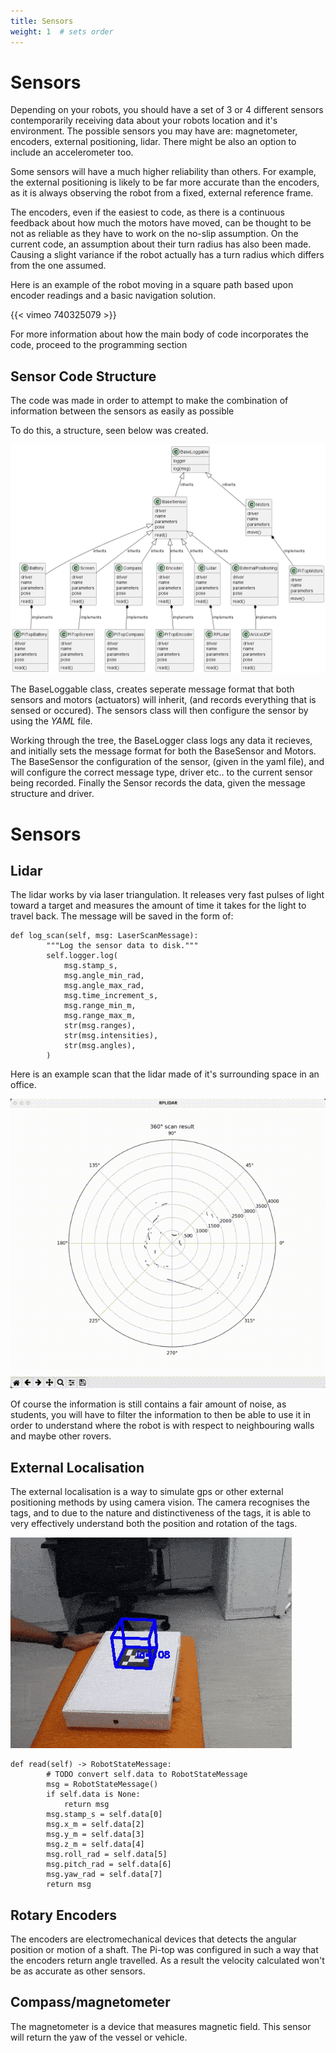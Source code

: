 ```yaml
---
title: Sensors
weight: 1  # sets order
---
```


# Sensors

Depending on your robots, you should have a set of 3 or 4 different sensors contemporarily receiving data about your robots location and it's environment. The possible sensors you may have are: magnetometer, encoders, external positioning, lidar.
There might be also an option to include an accelerometer too.

Some sensors will have a much higher reliability than others. For example, the external positioning is likely to be far more accurate than the encoders, as it is always observing the robot from a fixed, external reference frame.

The encoders, even if the easiest to code, as there is a continuous feedback about how much the motors have moved, can be thought to be not as reliable as they have to work on the no-slip assumption. On the current code, an assumption about their turn radius has also been made. Causing a slight variance if the robot actually has a turn radius which differs from the one assumed.

Here is an example of the robot moving in a square path based upon encoder readings and a basic navigation solution.

{{< vimeo 740325079 >}}

For more information about how the main body of code incorporates the code, proceed to the programming section

## Sensor Code Structure

The code was made in order to attempt to make the combination of information between the sensors as easily as possible

To do this, a structure, seen below was created.

![instance](static/instance.png)

The BaseLoggable class, creates seperate message format that both sensors and motors (actuators) will inherit, (and records everything that is sensed or occured). The sensors class will then configure the sensor by using the *YAML* file.

Working through the tree, the BaseLogger class logs any data it recieves, and initially sets the message format for both the BaseSensor and Motors. The BaseSensor the configuration of the sensor, (given in the yaml file), and will configure the correct message type, driver etc.. to the current sensor being recorded. Finally the Sensor records the data, given the message structure and driver.


# Sensors

## Lidar 

The lidar works by via laser triangulation. It releases very fast pulses of light toward a target and measures the amount of time it takes for the light to travel back.
The message will be saved in the form of: 
```
def log_scan(self, msg: LaserScanMessage):
        """Log the sensor data to disk."""
        self.logger.log(
            msg.stamp_s,
            msg.angle_min_rad,
            msg.angle_max_rad,
            msg.time_increment_s,
            msg.range_min_m,
            msg.range_max_m,
            str(msg.ranges),
            str(msg.intensities),
            str(msg.angles),
        )
```
Here is an example scan that the lidar made of it's surrounding space in an office.

![rplidar](static/videos/rplidar.gif)

Of course the information is still contains a fair amount of noise, as students, you will have to filter the information to then be able to use it in order to understand where the robot is with respect to neighbouring walls and maybe other rovers.

## External Localisation

The external localisation is a way to simulate gps or other external positioning methods by using camera vision. The camera recognises the tags, and to due to the nature and distinctiveness of the tags, it is able to very effectively understand both the position and rotation of the tags.

![aruco_example](static/videos/aruco_example.gif)
```
def read(self) -> RobotStateMessage:
        # TODO convert self.data to RobotStateMessage
        msg = RobotStateMessage()
        if self.data is None:
            return msg
        msg.stamp_s = self.data[0]
        msg.x_m = self.data[2]
        msg.y_m = self.data[3]
        msg.z_m = self.data[4]
        msg.roll_rad = self.data[5]
        msg.pitch_rad = self.data[6]
        msg.yaw_rad = self.data[7]
        return msg
```

## Rotary Encoders

The encoders are electromechanical devices that detects the angular position or motion of a shaft. The Pi-top was configured in such a way that the encoders return angle travelled. As a result the velocity calculated won't be as accurate as other sensors.



## Compass/magnetometer

The magnetometer is a device that measures magnetic field. This sensor will return the yaw of the vessel or vehicle.